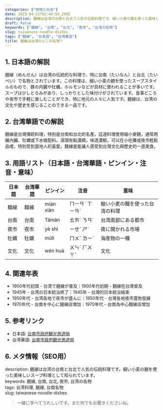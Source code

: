 ```yaml
---
categories: ["地域と社会"]
date: 2025-04-21T02:44:55.299Z
description: 麺線は台湾の台南と台北で人気の伝統料理です。細い小麦の麺を使った美味しいスープ料理として知られています。
draft: False
keywords: ["麺線", "台南", "台北", "夜市", "台湾の名物"]
slug: taiwanese-noodle-dishes
tags: ["麺線", "日本語", "台湾華語"]
title: 麺線は台湾のどこの名物？
---
```




## 1. 日本語の解説  
麺線（めんせん）は台湾の伝統的な料理で、特に台南（たいなん）と台北（たいぺい）で名物とされています。この料理は、細い小麦の麺を使ったスープスタイルのもので、豚の内臓や牡蠣、ホルモンなどが具材に使われることが多いです。スープは少しとろみがあり、しっかりとした味付けがされています。食事どころや夜市で手軽に楽しむことができ、特に地元の人々に人気です。麺線は、台湾の文化や歴史を感じることのできる一品です。

## 2. 台湾華語での解説  
麵線是台灣傳統料理，特別是台南和台北的名產。這道料理使用細小麥麵，通常用豬內臟、牡蠣或下水做配料。湯頭有點濃稠，味道濃郁。可以在小吃攤或夜市輕鬆品嚐，特別受到當地人的喜愛。麵線是能讓人感受到台灣文化與歷史的一道美食。

## 3. 用語リスト（日本語・台湾華語・ピンイン・注音・意味）  
| 日本語 | 台湾華語 | ピンイン | 注音 | 意味 |
| --- | --- | --- | --- | --- |
| 麺線 | 麵線 | miàn xiàn | ㄇㄧㄢˋ ㄒㄧㄢˋ | 細い小麦の麺を使った台湾の料理 |
| 台南 | 台南 | Táinán | ㄊㄞˊ ㄋㄢˊ | 台湾南部にある都市 |
| 夜市 | 夜市 | yè shì | ㄧㄝˋ ㄕˋ | 夜に開かれる市場 |
| 牡蠣 | 牡蠣 | mǔlì | ㄇㄨˇ ㄌㄧˋ | 海産物の一種 |
| 文化 | 文化 | wén huà | ㄨㄣˊ ㄏㄨㄚˋ | 文化 |

## 4. 関連年表  
- 1900年代初頭 - 台湾で麺線が普及｜1900年代初期 - 麵線在台灣普及
- 1945年 - 台湾の日本統治終了｜1945年 - 台灣的日本統治結束
- 1950年代 - 台湾各地で夜市が盛んに｜1950年代 - 台灣各地夜市蓬勃發展
- 1970年代 - 台南を中心に麺線店増加｜1970年代 - 台南為中心麵線店增加

## 5. 参考リンク  
- 日本語: [台南市政府観光旅遊局](https://www.twtainan.net/)
- 台湾華語: [台南市政府觀光旅遊局](https://www.twtainan.net/zh-tw/)

## 6. メタ情報（SEO用）  
description: 麺線は台湾の台南と台北で人気の伝統料理です。細い小麦の麺を使った美味しいスープ料理として知られています。  
keywords: 麺線, 台南, 台北, 夜市, 台湾の名物  
tags: 台湾料理, 麺線, 台南名物  
slug: taiwanese-noodle-dishes

> 一緒に学べてうれしいです。また何でもお聞きくださいね。